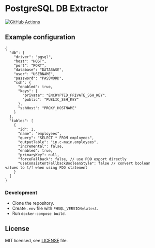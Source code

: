 # PostgreSQL DB Extractor
[![GitHub Actions](https://github.com/keboola/db-extractor-pgsql/actions/workflows/push.yml/badge.svg)](https://github.com/keboola/db-extractor-pgsql/actions/workflows/push.yml)


## Example configuration


    {
      "db": {
        "driver": "pgsql",
        "host": "HOST",
        "port": "PORT",
        "database": "DATABASE",
        "user": "USERNAME",
        "password": "PASSWORD",
        "ssh": {
          "enabled": true,
          "keys": {
            "private": "ENCRYPTED_PRIVATE_SSH_KEY",
            "public": "PUBLIC_SSH_KEY"
          },
          "sshHost": "PROXY_HOSTNAME"
        }
      },
      "tables": [
        {
          "id": 1,
          "name": "employees",
          "query": "SELECT * FROM employees",
          "outputTable": "in.c-main.employees",
          "incremental": false,
          "enabled": true,
          "primaryKey": null,
          "forceFallback": false, // use PDO export directly
          "useConsistentFallbackBooleanStyle": false // convert boolean values to t/f when using PDO statement
        }
      ]
    }

### Development

- Clone the repository.
- Create `.env` file with `PHSQL_VERSION=latest`.
- Run `docker-compose build`.

## License

MIT licensed, see [LICENSE](./LICENSE) file.
